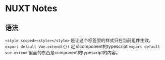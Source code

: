 # NUXT Notes
 ## 语法
 ```<style scoped><style></style>```
 是让这个标签里的样式只在当前组件生效。
 ```export default Vue.extend({})```
 定义component的typescript
 `export default vue.extend`
 里面的东西是component的typescript的内容。

